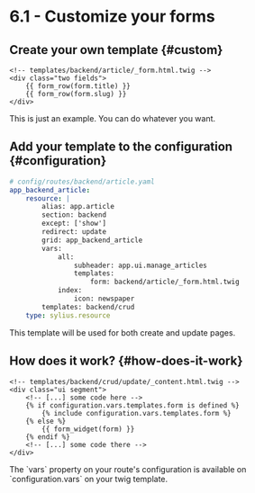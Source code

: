 # 6.1 - Customize your forms

## Create your own template {#custom}

```twig
<!-- templates/backend/article/_form.html.twig -->
<div class="two fields">
    {{ form_row(form.title) }}
    {{ form_row(form.slug) }}
</div>

```

This is just an example. You can do whatever you want.

## Add your template to the configuration {#configuration}

```yaml
# config/routes/backend/article.yaml
app_backend_article:
    resource: |
        alias: app.article
        section: backend
        except: ['show']
        redirect: update
        grid: app_backend_article
        vars:
            all:
                subheader: app.ui.manage_articles
                templates:
                    form: backend/article/_form.html.twig
            index:
                icon: newspaper
        templates: backend/crud
    type: sylius.resource
```

This template will be used for both create and update pages.

## How does it work? {#how-does-it-work}

```twig
<!-- templates/backend/crud/update/_content.html.twig -->
<div class="ui segment">
    <!-- [...] some code here -->
    {% if configuration.vars.templates.form is defined %}
        {% include configuration.vars.templates.form %}
    {% else %}
        {{ form_widget(form) }}
    {% endif %}
    <!-- [...] some code there -->
</div>
```

<div markdown="1" class="block-note">
The `vars` property on your route's configuration is available on `configuration.vars` on your twig template.
</div>
